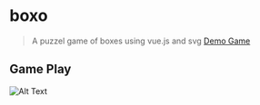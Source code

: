 # boxo

> A puzzel game of boxes using vue.js and svg
[Demo Game](https://farazshuja.github.io/boxo/)

## Game Play

![Alt Text](http://unirazz.com/share/game-play.gif)
